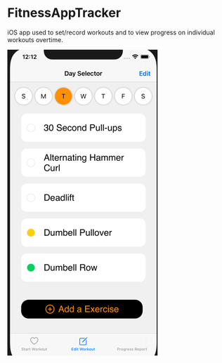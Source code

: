 # FitnessAppTracker
iOS app used to set/record workouts and to view progress on individual workouts overtime.


![alt text](https://github.com/Lwuuuuu/FitnessAppTracker/blob/main/Assets/WorkoutPreview.png?raw=true)

